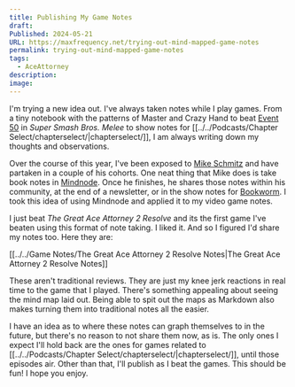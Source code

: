 ```yaml
---
title: Publishing My Game Notes
draft: 
Published: 2024-05-21
URL: https://maxfrequency.net/trying-out-mind-mapped-game-notes
permalink: trying-out-mind-mapped-game-notes
tags:
  - AceAttorney
description: 
image: 
---
```

I'm trying a new idea out. I've always taken notes while I play games. From a tiny notebook with the patterns of Master and Crazy Hand to beat [Event 50](https://www.ssbwiki.com/Event_50:_Final_Destination_Match) in *Super Smash Bros. Melee* to show notes for [[../../Podcasts/Chapter Select/chapterselect/|chapterselect/]], I am always writing down my thoughts and observations.

Over the course of this year, I've been exposed to [Mike Schmitz](https://mikeschmitz.com/about/) and have partaken in a couple of his cohorts. One neat thing that Mike does is take book notes in [Mindnode](https://www.mindnode.com). Once he finishes, he shares those notes within his community, at the end of a newsletter, or in the show notes for [Bookworm](https://bookworm.fm). I took this idea of using Mindnode and applied it to my video game notes. 

I just beat *The Great Ace Attorney 2 Resolve* and its the first game I've beaten using this format of note taking. I liked it. And so I figured I'd share my notes too. Here they are:

[[../../Game Notes/The Great Ace Attorney 2 Resolve Notes|The Great Ace Attorney 2 Resolve Notes]]

These aren't traditional reviews. They are just my knee jerk reactions in real time to the game that I played. There's something appealing about seeing the mind map laid out. Being able to spit out the maps as Markdown also makes turning them into traditional notes all the easier. 

I have an idea as to where these notes can graph themselves to in the future, but there's no reason to not share them now, as is. The only ones I expect I'll hold back are the ones for games related to [[../../Podcasts/Chapter Select/chapterselect/|chapterselect/]], until those episodes air. Other than that, I'll publish as I beat the games. This should be fun! I hope you enjoy.
